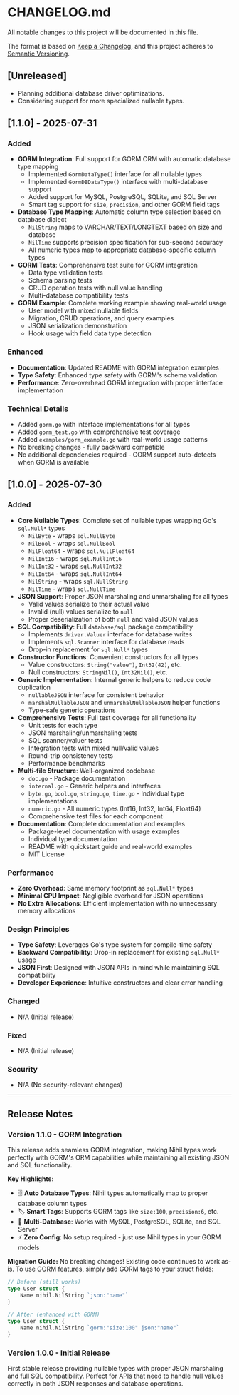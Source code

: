 # CHANGELOG.md

All notable changes to this project will be documented in this file.

The format is based on [Keep a Changelog](https://keepachangelog.com/en/1.0.0/),
and this project adheres to [Semantic Versioning](https://semver.org/spec/v2.0.0.html).

## [Unreleased]

- Planning additional database driver optimizations.
- Considering support for more specialized nullable types.

## [1.1.0] - 2025-07-31

### Added

- **GORM Integration**: Full support for GORM ORM with automatic database type mapping
  - Implemented `GormDataType()` interface for all nullable types
  - Implemented `GormDBDataType()` interface with multi-database support
  - Added support for MySQL, PostgreSQL, SQLite, and SQL Server
  - Smart tag support for `size`, `precision`, and other GORM field tags
- **Database Type Mapping**: Automatic column type selection based on database dialect
  - `NilString` maps to VARCHAR/TEXT/LONGTEXT based on size and database
  - `NilTime` supports precision specification for sub-second accuracy
  - All numeric types map to appropriate database-specific column types
- **GORM Tests**: Comprehensive test suite for GORM integration
  - Data type validation tests
  - Schema parsing tests
  - CRUD operation tests with null value handling
  - Multi-database compatibility tests
- **GORM Example**: Complete working example showing real-world usage
  - User model with mixed nullable fields
  - Migration, CRUD operations, and query examples
  - JSON serialization demonstration
  - Hook usage with field data type detection

### Enhanced

- **Documentation**: Updated README with GORM integration examples
- **Type Safety**: Enhanced type safety with GORM's schema validation
- **Performance**: Zero-overhead GORM integration with proper interface implementation

### Technical Details

- Added `gorm.go` with interface implementations for all types
- Added `gorm_test.go` with comprehensive test coverage
- Added `examples/gorm_example.go` with real-world usage patterns
- No breaking changes - fully backward compatible
- No additional dependencies required - GORM support auto-detects when GORM is available

## [1.0.0] - 2025-07-30

### Added

- **Core Nullable Types**: Complete set of nullable types wrapping Go's `sql.Null*` types
  - `NilByte` - wraps `sql.NullByte`
  - `NilBool` - wraps `sql.NullBool`
  - `NilFloat64` - wraps `sql.NullFloat64`
  - `NilInt16` - wraps `sql.NullInt16`
  - `NilInt32` - wraps `sql.NullInt32`
  - `NilInt64` - wraps `sql.NullInt64`
  - `NilString` - wraps `sql.NullString`
  - `NilTime` - wraps `sql.NullTime`
- **JSON Support**: Proper JSON marshaling and unmarshaling for all types
  - Valid values serialize to their actual value
  - Invalid (null) values serialize to `null`
  - Proper deserialization of both `null` and valid JSON values
- **SQL Compatibility**: Full `database/sql` package compatibility
  - Implements `driver.Valuer` interface for database writes
  - Implements `sql.Scanner` interface for database reads
  - Drop-in replacement for `sql.Null*` types
- **Constructor Functions**: Convenient constructors for all types
  - Value constructors: `String("value")`, `Int32(42)`, etc.
  - Null constructors: `StringNil()`, `Int32Nil()`, etc.
- **Generic Implementation**: Internal generic helpers to reduce code duplication
  - `nullableJSON` interface for consistent behavior
  - `marshalNullableJSON` and `unmarshalNullableJSON` helper functions
  - Type-safe generic operations
- **Comprehensive Tests**: Full test coverage for all functionality
  - Unit tests for each type
  - JSON marshaling/unmarshaling tests
  - SQL scanner/valuer tests
  - Integration tests with mixed null/valid values
  - Round-trip consistency tests
  - Performance benchmarks
- **Multi-file Structure**: Well-organized codebase
  - `doc.go` - Package documentation
  - `internal.go` - Generic helpers and interfaces
  - `byte.go`, `bool.go`, `string.go`, `time.go` - Individual type implementations
  - `numeric.go` - All numeric types (Int16, Int32, Int64, Float64)
  - Comprehensive test files for each component
- **Documentation**: Complete documentation and examples
  - Package-level documentation with usage examples
  - Individual type documentation
  - README with quickstart guide and real-world examples
  - MIT License

### Performance

- **Zero Overhead**: Same memory footprint as `sql.Null*` types
- **Minimal CPU Impact**: Negligible overhead for JSON operations
- **No Extra Allocations**: Efficient implementation with no unnecessary memory allocations

### Design Principles

- **Type Safety**: Leverages Go's type system for compile-time safety
- **Backward Compatibility**: Drop-in replacement for existing `sql.Null*` usage
- **JSON First**: Designed with JSON APIs in mind while maintaining SQL compatibility
- **Developer Experience**: Intuitive constructors and clear error handling

### Changed

- N/A (Initial release)

### Fixed

- N/A (Initial release)

### Security

- N/A (No security-relevant changes)

---

## Release Notes

### Version 1.1.0 - GORM Integration

This release adds seamless GORM integration, making Nihil types work perfectly with GORM's ORM capabilities while maintaining all existing JSON and SQL functionality.

**Key Highlights:**

- 🗄️ **Auto Database Types**: Nihil types automatically map to proper database column types
- 🏷️ **Smart Tags**: Supports GORM tags like `size:100`, `precision:6`, etc.
- 🔄 **Multi-Database**: Works with MySQL, PostgreSQL, SQLite, and SQL Server
- ⚡ **Zero Config**: No setup required - just use Nihil types in your GORM models

**Migration Guide:**
No breaking changes! Existing code continues to work as-is. To use GORM features, simply add GORM tags to your struct fields:

```go
// Before (still works)
type User struct {
    Name nihil.NilString `json:"name"`
}

// After (enhanced with GORM)
type User struct {
    Name nihil.NilString `gorm:"size:100" json:"name"`
}
```

### Version 1.0.0 - Initial Release

First stable release providing nullable types with proper JSON marshaling and full SQL compatibility. Perfect for APIs that need to handle null values correctly in both JSON responses and database operations.
